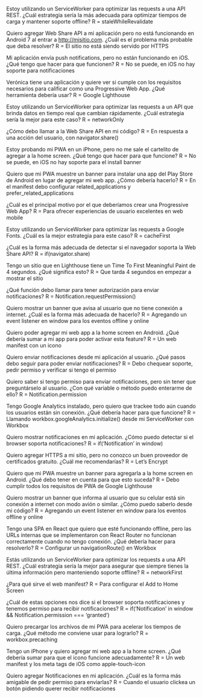 Estoy utilizando un ServiceWorker para optimizar las requests a una API REST. ¿Cuál estrategia sería la más adecuada para optimizar tiempos de carga y mantener soporte offline?
R = staleWhileRevalidate

Quiero agregar Web Share API a mi aplicación pero no está funcionando en Android 7 al entrar a http://misitio.com. ¿Cuál es el problema más probable que deba resolver?
R = El sitio no está siendo servido por HTTPS

Mi aplicación envía push notifications, pero no están funcionando en iOS. ¿Qué tengo que hacer para que funcionen?
R = No se puede, en iOS no hay soporte para notificaciones

Verónica tiene una aplicación y quiere ver si cumple con los requisitos necesarios para calificar como una Progressive Web App. ¿Qué herramienta debería usar?
R = Google Lighthouse

Estoy utilizando un ServiceWorker para optimizar las requests a un API que brinda datos en tiempo real que cambian rápidamente. ¿Cuál estrategia sería la mejor para este caso?
R = networkOnly

¿Cómo debo llamar a la Web Share API en mi código?
R = En respuesta a una acción del usuario, con navigator.share()

Estoy probando mi PWA en un iPhone, pero no me sale el cartelito de agregar a la home screen. ¿Qué tengo que hacer para que funcione?
R = No se puede, en iOS no hay soporte para el install banner

Quiero que mi PWA muestre un banner para instalar una app del Play Store de Android en lugar de agregar mi web app. ¿Cómo debería hacerlo?
R = En el manifest debo configurar related_applications y prefer_related_applications

¿Cuál es el principal motivo por el que deberíamos crear una Progressive Web App?
R = Para ofrecer experiencias de usuario excelentes en web mobile

Estoy utilizando un ServiceWorker para optimizar las requests a Google Fonts. ¿Cuál es la mejor estrategia para este caso?
R = cacheFirst

¿Cuál es la forma más adecuada de detectar si el navegador soporta la Web Share API?
R = if(navigator.share)

Tengo un sitio que en Lighthouse tiene un Time To First Meaningful Paint de 4 segundos. ¿Qué significa esto?
R = Que tarda 4 segundos en empezar a mostrar el sitio

¿Qué función debo llamar para tener autorización para enviar notificaciones?
R = Notification.requestPermission()

Quiero mostrar un banner que avisa al usuario que no tiene conexión a internet. ¿Cuál es la forma más adecuada de hacerlo?
R = Agregando un event listener en window para los eventos offline y online

Quiero poder agregar mi web app a la home screen en Android. ¿Qué debería sumar a mi app para poder activar esta feature?
R = Un web manifest con un icono

Quiero enviar notificaciones desde mi aplicación al usuario. ¿Qué pasos debo seguir para poder enviar notificaciones?
R = Debo chequear soporte, pedir permiso y verificar si tengo el permiso

Quiero saber si tengo permiso para enviar notificaciones, pero sin tener que preguntárselo al usuario. ¿Con qué variable o método puedo enterarme de ello?
R = Notification.permission

Tengo Google Analytics instalado, pero quiero que trackee todo aún cuando los usuarios están sin conexión. ¿Qué debería hacer para que funcione?
R = Llamando workbox.googleAnalytics.initialize() desde mi ServiceWorker con Workbox

Quiero mostrar notificaciones en mi aplicación. ¿Cómo puedo detectar si el browser soporta notificaciones?
R = if(‘Notification’ in window)

Quiero agregar HTTPS a mi sitio, pero no conozco un buen proveedor de certificados gratuito. ¿Cuál me recomendarías?
R =  Let’s Encrypt

Quiero que mi PWA muestre un banner para agregarla a la home screen en Android. ¿Qué debo tener en cuenta para que esto suceda?
R = Debo cumplir todos los requisitos de PWA de Google Lighthouse

Quiero mostrar un banner que informa al usuario que su celular está sin conexión a internet con modo avión o similar. ¿Cómo puedo saberlo desde mi código?
R = Agregando un event listener en window para los eventos offline y online

Tengo una SPA en React que quiero que esté funcionando offline, pero las URLs internas que se implementaron con React Router no funcionan correctamente cuando no tengo conexión. ¿Qué debería hacer para resolverlo?
R = Configurar un navigationRoute() en Workbox

Estás utilizando un ServiceWorker para optimizar los requests a una API REST. ¿Cuál estrategia sería la mejor para asegurar que siempre tienes la última información pero manteniendo soporte offline?
R  = networkFirst

¿Para qué sirve el web manifest?
R = Para configurar el Add to Home Screen

¿Cuál de estas opciones nos dice si el browser soporta notificaciones y tenemos permiso para recibir notificaciones?
R = if(‘Notification’ in window && Notification.permission === ‘granted’)

Quiero precargar los archivos de mi PWA para acelerar los tiempos de carga. ¿Qué método me conviene usar para lograrlo?
R = workbox.precaching

Tengo un iPhone y quiero agregar mi web app a la home screen. ¿Qué debería sumar para que el icono funcione adecuadamente?
R = Un web manifest y los meta tags de iOS como apple-touch-icon

Quiero agregar Notificaciones en mi aplicación. ¿Cuál es la forma más amigable de pedir permiso para enviarlas?
R = Cuando el usuario clickea un botón pidiendo querer recibir notificaciones